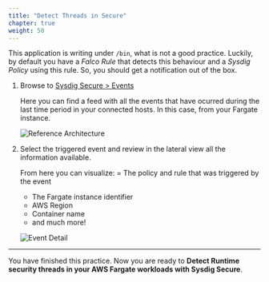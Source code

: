 ```yaml
---
title: "Detect Threads in Secure"
chapter: true
weight: 50
---
```


This application is writing under `/bin`, what is not a good practice. Luckily, by default you have a *Falco Rule* that detects this behaviour and a *Sysdig Policy* using this rule. So, you should get a notification out of the box.

1. Browse to [Sysdig Secure > Events](https://secure.sysdig.com/#/events/?last=600)

    Here you can find a feed with all the events that have ocurred during the last time period in your connected hosts. In this case, from your Fargate instance.

    ![Reference Architecture](/images/55_module_5/event.gif)

2. Select the triggered event and review in the lateral view all the information available.

    From here you can visualize:
    = The policy and rule that was triggered by the event
    - The Fargate instance identifier
    - AWS Region
    - Container name
    - and much more!

    ![Event Detail](/images/55_module_5/event2.png)

---

You have finished this practice. Now you are ready to **Detect Runtime security threads in your AWS Fargate workloads with Sysdig Secure**.
